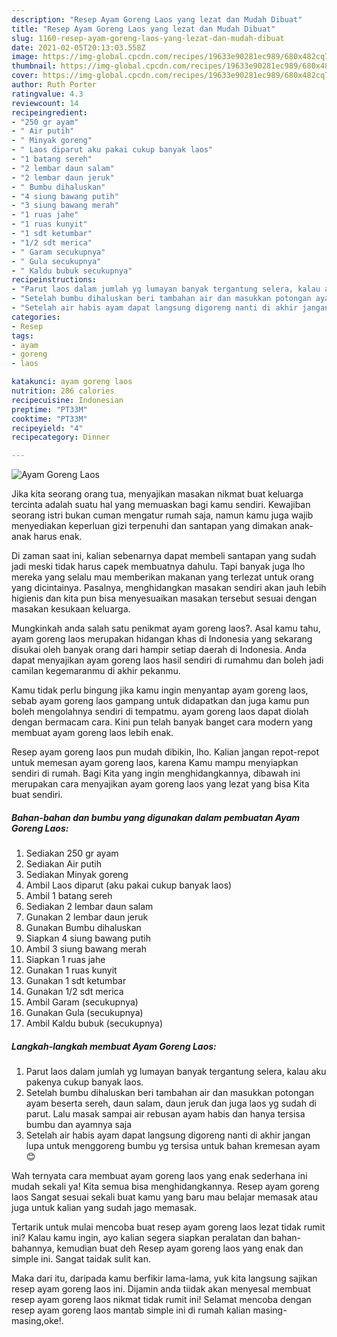 ```yaml
---
description: "Resep Ayam Goreng Laos yang lezat dan Mudah Dibuat"
title: "Resep Ayam Goreng Laos yang lezat dan Mudah Dibuat"
slug: 1160-resep-ayam-goreng-laos-yang-lezat-dan-mudah-dibuat
date: 2021-02-05T20:13:03.558Z
image: https://img-global.cpcdn.com/recipes/19633e90281ec989/680x482cq70/ayam-goreng-laos-foto-resep-utama.jpg
thumbnail: https://img-global.cpcdn.com/recipes/19633e90281ec989/680x482cq70/ayam-goreng-laos-foto-resep-utama.jpg
cover: https://img-global.cpcdn.com/recipes/19633e90281ec989/680x482cq70/ayam-goreng-laos-foto-resep-utama.jpg
author: Ruth Porter
ratingvalue: 4.3
reviewcount: 14
recipeingredient:
- "250 gr ayam"
- " Air putih"
- " Minyak goreng"
- " Laos diparut aku pakai cukup banyak laos"
- "1 batang sereh"
- "2 lembar daun salam"
- "2 lembar daun jeruk"
- " Bumbu dihaluskan"
- "4 siung bawang putih"
- "3 siung bawang merah"
- "1 ruas jahe"
- "1 ruas kunyit"
- "1 sdt ketumbar"
- "1/2 sdt merica"
- " Garam secukupnya"
- " Gula secukupnya"
- " Kaldu bubuk secukupnya"
recipeinstructions:
- "Parut laos dalam jumlah yg lumayan banyak tergantung selera, kalau aku pakenya cukup banyak laos."
- "Setelah bumbu dihaluskan beri tambahan air dan masukkan potongan ayam beserta sereh, daun salam, daun jeruk dan juga laos yg sudah di parut. Lalu masak sampai air rebusan ayam habis dan hanya tersisa bumbu dan ayamnya saja"
- "Setelah air habis ayam dapat langsung digoreng nanti di akhir jangan lupa untuk menggoreng bumbu yg tersisa untuk bahan kremesan ayam 😊"
categories:
- Resep
tags:
- ayam
- goreng
- laos

katakunci: ayam goreng laos 
nutrition: 286 calories
recipecuisine: Indonesian
preptime: "PT33M"
cooktime: "PT33M"
recipeyield: "4"
recipecategory: Dinner

---
```



![Ayam Goreng Laos](https://img-global.cpcdn.com/recipes/19633e90281ec989/680x482cq70/ayam-goreng-laos-foto-resep-utama.jpg)

Jika kita seorang orang tua, menyajikan masakan nikmat buat keluarga tercinta adalah suatu hal yang memuaskan bagi kamu sendiri. Kewajiban seorang istri bukan cuman mengatur rumah saja, namun kamu juga wajib menyediakan keperluan gizi terpenuhi dan santapan yang dimakan anak-anak harus enak.

Di zaman  saat ini, kalian sebenarnya dapat membeli santapan yang sudah jadi meski tidak harus capek membuatnya dahulu. Tapi banyak juga lho mereka yang selalu mau memberikan makanan yang terlezat untuk orang yang dicintainya. Pasalnya, menghidangkan masakan sendiri akan jauh lebih higienis dan kita pun bisa menyesuaikan masakan tersebut sesuai dengan masakan kesukaan keluarga. 



Mungkinkah anda salah satu penikmat ayam goreng laos?. Asal kamu tahu, ayam goreng laos merupakan hidangan khas di Indonesia yang sekarang disukai oleh banyak orang dari hampir setiap daerah di Indonesia. Anda dapat menyajikan ayam goreng laos hasil sendiri di rumahmu dan boleh jadi camilan kegemaranmu di akhir pekanmu.

Kamu tidak perlu bingung jika kamu ingin menyantap ayam goreng laos, sebab ayam goreng laos gampang untuk didapatkan dan juga kamu pun boleh mengolahnya sendiri di tempatmu. ayam goreng laos dapat diolah dengan bermacam cara. Kini pun telah banyak banget cara modern yang membuat ayam goreng laos lebih enak.

Resep ayam goreng laos pun mudah dibikin, lho. Kalian jangan repot-repot untuk memesan ayam goreng laos, karena Kamu mampu menyiapkan sendiri di rumah. Bagi Kita yang ingin menghidangkannya, dibawah ini merupakan cara menyajikan ayam goreng laos yang lezat yang bisa Kita buat sendiri.

<!--inarticleads1-->

##### Bahan-bahan dan bumbu yang digunakan dalam pembuatan Ayam Goreng Laos:

1. Sediakan 250 gr ayam
1. Sediakan  Air putih
1. Sediakan  Minyak goreng
1. Ambil  Laos diparut (aku pakai cukup banyak laos)
1. Ambil 1 batang sereh
1. Sediakan 2 lembar daun salam
1. Gunakan 2 lembar daun jeruk
1. Gunakan  Bumbu dihaluskan
1. Siapkan 4 siung bawang putih
1. Ambil 3 siung bawang merah
1. Siapkan 1 ruas jahe
1. Gunakan 1 ruas kunyit
1. Gunakan 1 sdt ketumbar
1. Gunakan 1/2 sdt merica
1. Ambil  Garam (secukupnya)
1. Gunakan  Gula (secukupnya)
1. Ambil  Kaldu bubuk (secukupnya)




<!--inarticleads2-->

##### Langkah-langkah membuat Ayam Goreng Laos:

1. Parut laos dalam jumlah yg lumayan banyak tergantung selera, kalau aku pakenya cukup banyak laos.
1. Setelah bumbu dihaluskan beri tambahan air dan masukkan potongan ayam beserta sereh, daun salam, daun jeruk dan juga laos yg sudah di parut. Lalu masak sampai air rebusan ayam habis dan hanya tersisa bumbu dan ayamnya saja
1. Setelah air habis ayam dapat langsung digoreng nanti di akhir jangan lupa untuk menggoreng bumbu yg tersisa untuk bahan kremesan ayam 😊




Wah ternyata cara membuat ayam goreng laos yang enak sederhana ini mudah sekali ya! Kita semua bisa menghidangkannya. Resep ayam goreng laos Sangat sesuai sekali buat kamu yang baru mau belajar memasak atau juga untuk kalian yang sudah jago memasak.

Tertarik untuk mulai mencoba buat resep ayam goreng laos lezat tidak rumit ini? Kalau kamu ingin, ayo kalian segera siapkan peralatan dan bahan-bahannya, kemudian buat deh Resep ayam goreng laos yang enak dan simple ini. Sangat taidak sulit kan. 

Maka dari itu, daripada kamu berfikir lama-lama, yuk kita langsung sajikan resep ayam goreng laos ini. Dijamin anda tiidak akan menyesal membuat resep ayam goreng laos nikmat tidak rumit ini! Selamat mencoba dengan resep ayam goreng laos mantab simple ini di rumah kalian masing-masing,oke!.

